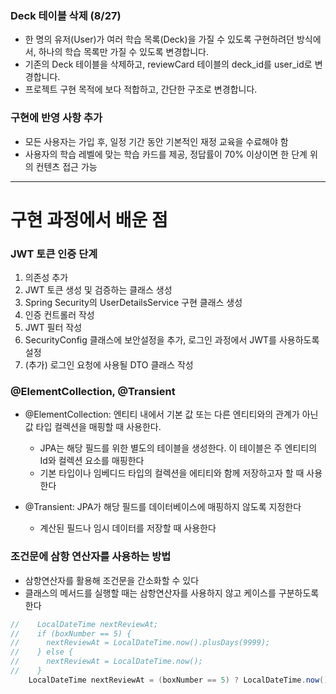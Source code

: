 ### Deck 테이블 삭제 (8/27)
- 한 명의 유저(User)가 여러 학습 목록(Deck)을 가질 수 있도록 구현하려던 방식에서, 하나의 학습 목록만 가질 수 있도록 변경합니다.
- 기존의 Deck 테이블을 삭제하고, reviewCard 테이블의 deck_id를 user_id로 변경합니다.
- 프로젝트 구현 목적에 보다 적합하고, 간단한 구조로 변경합니다.

### 구현에 반영 사항 추가
- 모든 사용자는 가입 후, 일정 기간 동안 기본적인 재정 교육을 수료해야 함
- 사용자의 학습 레벨에 맞는 학습 카드를 제공, 정답률이 70% 이상이면 한 단계 위의 컨텐츠 접근 가능 




---
# 구현 과정에서 배운 점

### JWT 토큰 인증 단계
1. 의존성 추가
2. JWT 토큰 생성 및 검증하는 클래스 생성
3. Spring Security의 UserDetailsService 구현 클래스 생성
4. 인증 컨트롤러 작성
5. JWT 필터 작성
6. SecurityConfig 클래스에 보안설정을 추가, 로그인 과정에서 JWT를 사용하도록 설정
7. (추가) 로그인 요청에 사용될 DTO 클래스 작성

### @ElementCollection, @Transient
- @ElementCollection: 엔티티 내에서 기본 값 또는 다른 엔티티와의 관계가 아닌 값 타입 컬렉션을 매핑할 때 사용한다.
    
  - JPA는 해당 필드를 위한 별도의 테이블을 생성한다. 이 테이블은 주 엔티티의 Id와 컬렉션 요소를 매핑한다
  - 기본 타입이나 임베디드 타입의 컬렉션을 에티티와 함께 저장하고자 할 때 사용한다
 
- @Transient: JPA가 해당 필드를 데이터베이스에 매핑하지 않도록 지정한다
    
  - 계산된 필드나 임시 데이터를 저장할 때 사용한다

### 조건문에 삼항 연산자를 사용하는 방법
- 삼항연산자를 활용해 조건문을 간소화할 수 있다
- 클래스의 메서드를 실행할 때는 삼항연산자를 사용하지 않고 케이스를 구분하도록 한다
```java
//    LocalDateTime nextReviewAt;
//    if (boxNumber == 5) { 
//      nextReviewAt = LocalDateTime.now().plusDays(9999);
//    } else {
//      nextReviewAt = LocalDateTime.now();
//    }
    LocalDateTime nextReviewAt = (boxNumber == 5) ? LocalDateTime.now().plusDays(9999) : LocalDateTime.now();
```